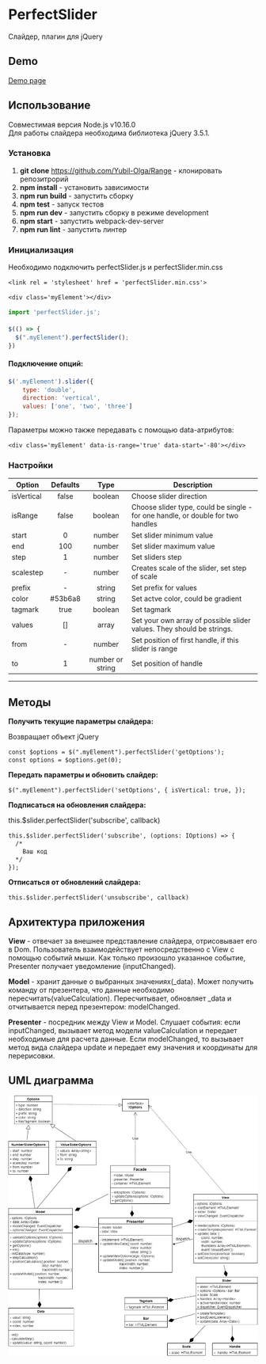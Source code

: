 # PerfectSlider

Слайдер, плагин для jQuery

## Demo
[Demo page](https://yubil-olga.github.io/Range/dist/index.html)

## Использование

Совместимая версия Node.js v10.16.0   
Для работы слайдера необходима библиотека jQuery 3.5.1.

### Установка

1. **git clone** https://github.com/Yubil-Olga/Range - клонировать репозитрорий
2. **npm install** - установить зависимости
3. **npm run build** - запустить сборку
4. **npm test** - запуск тестов
5. **npm run dev** - запустить сборку в режиме development
6. **npm start** - запустить webpack-dev-server
7. **npm run lint** - запустить линтер

### Инициализация

Необходимо подключить perfectSlider.js и perfectSlider.min.css

```
<link rel = 'stylesheet' href = 'perfectSlider.min.css'>
```
```
<div class='myElement'></div>
```
```javascript
import 'perfectSlider.js';

$(() => {
  $(".myElement").perfectSlider();
})
```

#### Подключение опций:
```javascript
$('.myElement').slider({
	type: 'double',
    direction: 'vertical',
    values: ['one', 'two', 'three']
});
```
Параметры можно также передавать с помощью data-атрибутов:
```
<div class='myElement' data-is-range='true' data-start='-80'></div>
```


### Настройки
| Option      | Defaults | Type             | Description                                                                     |
| ----------- |:--------:|:----------------:|---------------------------------------------------------------------------------|
| isVertical  | false    | boolean          | Choose slider direction                       |
| isRange     | false    | boolean          | Choose slider type, could be single - for one handle, or double for two handles |
| start       | 0        | number           | Set slider minimum value
| end         | 100      | number           | Set slider maximum value
| step        | 1        | number           | Set sliders step
| scalestep   | -        | number           | Creates scale of the slider, set step of scale
| prefix      | -        | string           | Set prefix for values
| color       | #53b6a8  | string           | Set actve color, could be gradient
| tagmark     | true     | boolean          | Set tagmark
| values      | []       | array            | Set your own array of possible slider values. They should be strings.
| from        | -        | number           | Set position of first handle, if this slider is range
| to          | 1        | number or string | Set position of handle  |

* * *
## Методы

**Получить текущие параметры слайдера:**

Возвращает объект jQuery
```
const $options = $(".myElement").perfectSlider('getOptions');
const options = $options.get(0);
```
**Передать параметры и обновить слайдер:**
```
$(".myElement").perfectSlider('setOptions', { isVertical: true, });
```
**Подписаться на обновления слайдера:**   
   
this.$slider.perfectSlider('subscribe', callback)

```
this.$slider.perfectSlider('subscribe', (options: IOptions) => {
  /*
    Ваш код
  */
});
```
**Отписаться от обновлений слайдера:**
```
this.$slider.perfectSlider('unsubscribe', callback)
```
## Архитектура приложения

**View** - отвечает за внешнее представление слайдера, отрисовывает его в Dom. Пользователь взаимодействует непосредственно с View с помощью событий мыши. Как только произошло указанное событие, Presenter получает уведомление (inputChanged).

**Model** - хранит данные о выбранных значениях(_data). Может получить команду от презентера, что данные необходимо пересчитать(valueCalculation). Пересчитывает, обновляет _data и отчитывается перед презентером: modelChanged.

**Presenter** - посредник между View и Model. Слушает события: если inputChanged, вызывает метод модели valueCalculation и передает необходимые для расчета данные. Если modelChanged, то вызывает метод вида слайдера update и передает ему значения и координаты для перерисовки.

## UML диаграмма
![uml](Diagram.jpg "uml diagram")